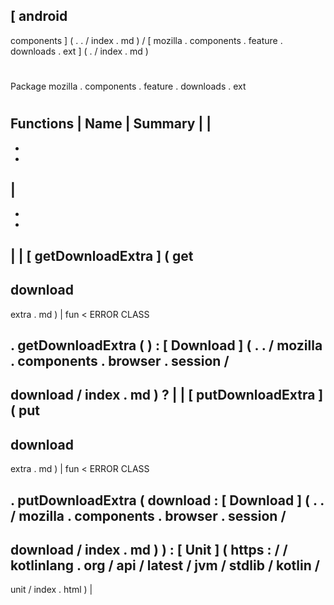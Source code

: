 [
android
-
components
]
(
.
.
/
index
.
md
)
/
[
mozilla
.
components
.
feature
.
downloads
.
ext
]
(
.
/
index
.
md
)
#
#
Package
mozilla
.
components
.
feature
.
downloads
.
ext
#
#
#
Functions
|
Name
|
Summary
|
|
-
-
-
|
-
-
-
|
|
[
getDownloadExtra
]
(
get
-
download
-
extra
.
md
)
|
fun
<
ERROR
CLASS
>
.
getDownloadExtra
(
)
:
[
Download
]
(
.
.
/
mozilla
.
components
.
browser
.
session
/
-
download
/
index
.
md
)
?
|
|
[
putDownloadExtra
]
(
put
-
download
-
extra
.
md
)
|
fun
<
ERROR
CLASS
>
.
putDownloadExtra
(
download
:
[
Download
]
(
.
.
/
mozilla
.
components
.
browser
.
session
/
-
download
/
index
.
md
)
)
:
[
Unit
]
(
https
:
/
/
kotlinlang
.
org
/
api
/
latest
/
jvm
/
stdlib
/
kotlin
/
-
unit
/
index
.
html
)
|
